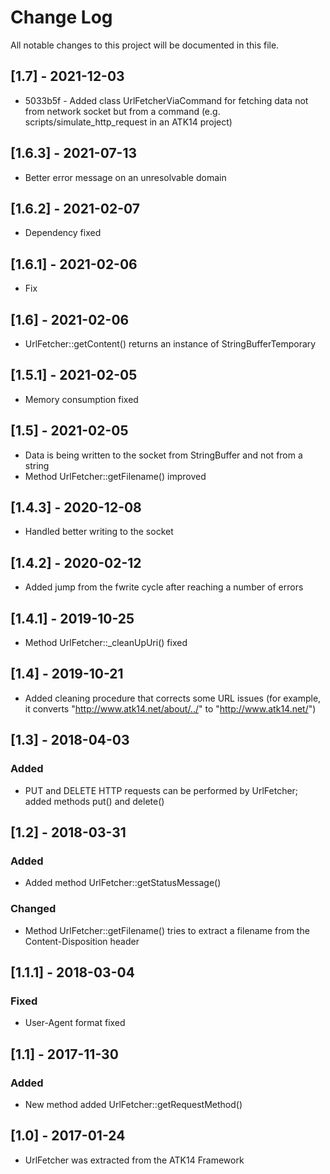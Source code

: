 Change Log
==========

All notable changes to this project will be documented in this file.

[1.7] - 2021-12-03
------------------

* 5033b5f - Added class UrlFetcherViaCommand for fetching data not from network socket but from a command (e.g. scripts/simulate_http_request in an ATK14 project)

[1.6.3] - 2021-07-13
--------------------

- Better error message on an unresolvable domain

[1.6.2] - 2021-02-07
--------------------

- Dependency fixed

[1.6.1] - 2021-02-06
--------------------

- Fix

[1.6] - 2021-02-06
------------------

- UrlFetcher::getContent() returns an instance of StringBufferTemporary

[1.5.1] - 2021-02-05
--------------------

- Memory consumption fixed

[1.5] - 2021-02-05
------------------

- Data is being written to the socket from StringBuffer and not from a string
- Method UrlFetcher::getFilename() improved

[1.4.3] - 2020-12-08
--------------------

- Handled better writing to the socket

[1.4.2] - 2020-02-12
--------------------

- Added jump from the fwrite cycle after reaching a number of errors

[1.4.1] - 2019-10-25
--------------------

- Method UrlFetcher::_cleanUpUri() fixed

[1.4] - 2019-10-21
------------------

- Added cleaning procedure that corrects some URL issues (for example, it converts "http://www.atk14.net/about/../" to "http://www.atk14.net/")

[1.3] - 2018-04-03
------------------

### Added
- PUT and DELETE HTTP requests can be performed by UrlFetcher; added methods put() and delete()

[1.2] - 2018-03-31
------------------

### Added
- Added method UrlFetcher::getStatusMessage()

### Changed
- Method UrlFetcher::getFilename() tries to extract a filename from the Content-Disposition header

[1.1.1] - 2018-03-04
--------------------

### Fixed
- User-Agent format fixed

[1.1] - 2017-11-30
------------------

### Added
- New method added UrlFetcher::getRequestMethod()

[1.0] - 2017-01-24
------------------

- UrlFetcher was extracted from the ATK14 Framework
